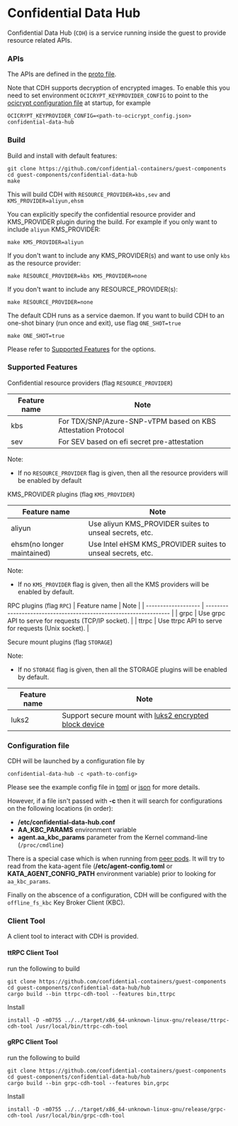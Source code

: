 # Confidential Data Hub

Confidential Data Hub (`CDH`) is a service running inside the guest to provide resource related
APIs.

### APIs

The APIs are defined in the [proto file](./hub/protos/). 

Note that CDH supports decryption of encrypted images. 
To enable this you need to set environment `OCICRYPT_KEYPROVIDER_CONFIG`  to point to the [ocicrypt configuration file](./hub/src/image/ocicrypt_config.json) at startup, for example 

```shell
OCICRYPT_KEYPROVIDER_CONFIG=<path-to-ocicrypt_config.json> confidential-data-hub
```

### Build

Build and install with default features:

```shell
git clone https://github.com/confidential-containers/guest-components
cd guest-components/confidential-data-hub
make
```
This will build CDH with `RESOURCE_PROVIDER=kbs,sev` and `KMS_PROVIDER=aliyun,ehsm`

You can explicitly specify the confidential resource provider and KMS_PROVIDER plugin during the build.
For example if you only want to include `aliyun` KMS_PROVIDER: 

```shell
make KMS_PROVIDER=aliyun
```

If you don't want to include any KMS_PROVIDER(s) and want to use only `kbs` as the resource provider:
```shell
make RESOURCE_PROVIDER=kbs KMS_PROVIDER=none
```

If you don't want to include any RESOURCE_PROVIDER(s):
```shell
make RESOURCE_PROVIDER=none
```

The default CDH runs as a service daemon. If you want to build CDH to an one-shot binary (run once and exit), use flag `ONE_SHOT=true`
```shell
make ONE_SHOT=true
```

Please refer to [Supported Features](#supported-features) for the options.

### Supported Features

Confidential resource providers (flag `RESOURCE_PROVIDER`)

| Feature name        |           Note                                                     |
| ------------------- | -----------------------------------------------------------------  |
| kbs                 | For TDX/SNP/Azure-SNP-vTPM based on KBS Attestation Protocol       |
| sev                 | For SEV based on efi secret pre-attestation                        |

Note:
- If no `RESOURCE_PROVIDER` flag is given, then all the resource providers will be enabled by default

KMS_PROVIDER plugins (flag `KMS_PROVIDER`)

| Feature name        |           Note                                                     |
| ------------------- | -----------------------------------------------------------------  |
| aliyun              | Use aliyun KMS_PROVIDER suites to unseal secrets, etc.                      |
| ehsm(no longer maintained) | Use Intel eHSM KMS_PROVIDER suites to unseal secrets, etc.                  |

Note:
- If no `KMS_PROVIDER` flag is given, then all the KMS providers will be enabled by default.

RPC plugins (flag `RPC`)
| Feature name        |           Note                                                     |
| ------------------- | -----------------------------------------------------------------  |
| grpc                | Use grpc API to serve for requests (TCP/IP socket).                |
| ttrpc               | Use ttrpc API to serve for requests (Unix socket).                 |

Secure mount plugins (flag `STORAGE`)

Note:
- If no `STORAGE` flag is given, then all the STORAGE plugins will be enabled by default.

| Feature name        |           Note                                                     |
| ------------------- | -----------------------------------------------------------------  |
| luks2               | Support secure mount with [luks2 encrypted block device](./docs/use-cases/secure-mount-with-block-device.md) |

### Configuration file

CDH will be launched by a configuration file by
```shell
confidential-data-hub -c <path-to-config>
```

Please see the example config file in [toml](./example.config.toml) or [json](./example.config.json) for more details.

However, if a file isn't passed with **-c** then it will search for configurations on the
following locations (in order):

* **/etc/confidential-data-hub.conf**
* **AA_KBC_PARAMS** environment variable
* **agent.aa_kbc_params** parameter from the Kernel command-line (`/proc/cmdline`)

There is a special case which is when running from [peer pods](https://github.com/confidential-containers/cloud-api-adaptor). It
will try to read from the kata-agent file (**/etc/agent-config.toml** or **KATA_AGENT_CONFIG_PATH** environment variable) prior
to looking for `aa_kbc_params`.

Finally on the abscence of a configuration, CDH will be configured with the `offline_fs_kbc` Key Broker Client (KBC).
### Client Tool

A client tool to interact with CDH is provided. 

#### ttRPC Client Tool

run the following to build
```shell
git clone https://github.com/confidential-containers/guest-components
cd guest-components/confidential-data-hub/hub
cargo build --bin ttrpc-cdh-tool --features bin,ttrpc
```

Install
```shell
install -D -m0755 ../../target/x86_64-unknown-linux-gnu/release/ttrpc-cdh-tool /usr/local/bin/ttrpc-cdh-tool
```

#### gRPC Client Tool

run the following to build
```shell
git clone https://github.com/confidential-containers/guest-components
cd guest-components/confidential-data-hub/hub
cargo build --bin grpc-cdh-tool --features bin,grpc
```

Install
```shell
install -D -m0755 ../../target/x86_64-unknown-linux-gnu/release/grpc-cdh-tool /usr/local/bin/grpc-cdh-tool
```